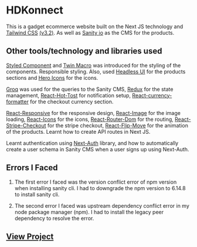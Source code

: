# HDKonnect

This is a gadget ecommerce website built on the Next JS technology and [Tailwind CSS](https://tailwindcss.com/) [(v3.2)](https://tailwindcss.com/blog/tailwindcss-v3-2). As well as  [Sanity io](https://sanity.io/) as the CMS for the products.

## Other tools/technology and libraries used

 [Styled Component](https://styled-components.com/) and [Twin Macro](https://github.com/ben-rogerson/twin.macro/blob/master/docs/prop-styling-guide.md) was introduced for the styling of the components. Responsible styling.
 Also, used [Headless UI](https://headlessui.dev/) for the products sections and [Hero Icons](https://heroicons.com/) for the icons.

 [Groq](https://www.sanity.io/docs/groq) was used for the queries to the Sanity CMS, [Redux](https://redux.js.org/) for the state management, [React-Hot-Tost](https://react-hot-toast.com/) for notification setup, [React-currency-formatter](https://www.npmjs.com/package/react-currency-formatter) for the checkout currency section.

 [React-Responsive](https://www.npmjs.com/package/react-responsive) for the responsive design, [React-Image](https://www.npmjs.com/package/react-image) for the image loading, [React-Icons](https://react-icons.github.io/react-icons/) for the icons, [React-Router-Dom](https://reactrouter.com/web/guides/quick-start) for the routing, [React-Stripe-Checkout](https://www.npmjs.com/package/react-stripe-checkout) for the stripe checkout, [React-Flip-Move](https://www.npmjs.com/package/react-flip-move) for the animation of the products. Learnt how to create API routes in Next JS.

 Learnt authentication using [Next-Auth](https://next-auth.js.org/) library, and how to automatically create a user schema  in Sanity CMS when a user signs up using Next-Auth.

## Errors I Faced

  1. The first error I faced was the version conflict error of npm version when installing sanity cli. I had to downgrade the npm version to 6.14.8 to install sanity cli.

  2. The second error I faced was upstream dependency conflict error in my node package manager (npm). I had to install the legacy peer dependency to resolve the error.

## [View Project](https://hdkonnect)

<!-- ## How to use

Execute [`create-next-app`](https://github.com/vercel/next.js/tree/canary/packages/create-next-app) with [npm](https://docs.npmjs.com/cli/init), [Yarn](https://yarnpkg.com/lang/en/docs/cli/create/), or [pnpm](https://pnpm.io) to bootstrap the example:

```bash
npx create-next-app --example with-tailwindcss with-tailwindcss-app
```

```bash
yarn create next-app --example with-tailwindcss with-tailwindcss-app
```

```bash
pnpm create next-app --example with-tailwindcss with-tailwindcss-app
```

Deploy it to the cloud with [Vercel](https://vercel.com/new?utm_source=github&utm_medium=readme&utm_campaign=next-example) ([Documentation](https://nextjs.org/docs/deployment)). -->
